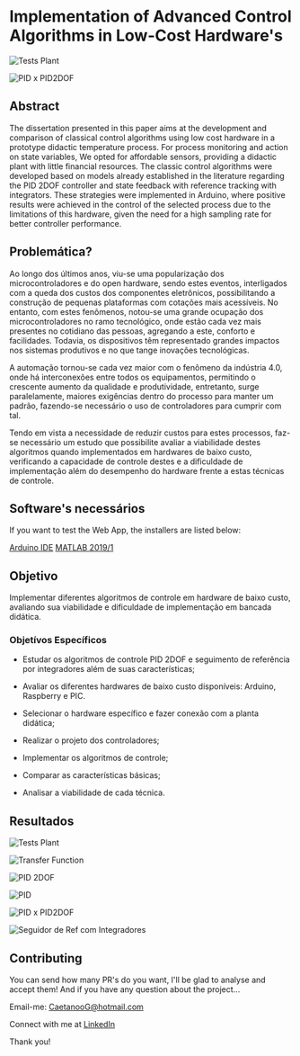 # Implementation of Advanced Control Algorithms in Low-Cost Hardware's

![Tests Plant](https://user-images.githubusercontent.com/50907344/82740138-40e14c80-9d46-11ea-9264-ecbba1e61b12.png)

![PID x PID2DOF](https://user-images.githubusercontent.com/50907344/82740180-a5041080-9d46-11ea-8da4-dd8aabc8b118.png)



## Abstract

The dissertation presented in this paper aims at the development and comparison of
classical control algorithms using low cost hardware in a prototype didactic temperature
process. For process monitoring and action on state variables, We opted for affordable
sensors, providing a didactic plant with little financial resources. The classic control
algorithms were developed based on models already established in the literature regarding
the PID 2DOF controller and state feedback with reference tracking with integrators.
These strategies were implemented in Arduino, where positive results were achieved in the
control of the selected process due to the limitations of this hardware, given the need for a
high sampling rate for better controller performance.


## Problemática?

Ao longo dos últimos anos, viu-se uma popularização dos microcontroladores e do
open hardware, sendo estes eventos, interligados com a queda dos custos dos componentes
eletrônicos, possibilitando a construção de pequenas plataformas com cotações mais
acessíveis. No entanto, com estes fenômenos, notou-se uma grande ocupação dos microcontroladores
no ramo tecnológico, onde estão cada vez mais presentes no cotidiano das
pessoas, agregando a este, conforto e facilidades. Todavia, os dispositivos têm representado
grandes impactos nos sistemas produtivos e no que tange inovações tecnológicas.

A automação tornou-se cada vez maior com o fenômeno da indústria 4.0, onde há
interconexões entre todos os equipamentos, permitindo o crescente aumento da qualidade
e produtividade, entretanto, surge paralelamente, maiores exigências dentro do processo
para manter um padrão, fazendo-se necessário o uso de controladores para cumprir com
tal.

Tendo em vista a necessidade de reduzir custos para estes processos, faz-se necessário
um estudo que possibilite avaliar a viabilidade destes algoritmos quando implementados
em hardwares de baixo custo, verificando a capacidade de controle destes e a dificuldade
de implementação além do desempenho do hardware frente a estas técnicas de controle.

## Software's necessários

If you want to test the Web App, the installers are listed below:

[Arduino IDE](https://www.arduino.cc/en/main/software)
[MATLAB 2019/1](https://www.mathworks.com/products/new_products/release2019a.html)



## Objetivo

Implementar diferentes algoritmos de controle em hardware de baixo custo, avaliando
sua viabilidade e dificuldade de implementação em bancada didática.

### Objetívos Específicos

- Estudar os algoritmos de controle PID 2DOF e seguimento de referência por integradores
além de suas características;

- Avaliar os diferentes hardwares de baixo custo disponíveis: Arduino, Raspberry e
PIC.

- Selecionar o hardware específico e fazer conexão com a planta didática;

- Realizar o projeto dos controladores;

- Implementar os algoritmos de controle;

- Comparar as características básicas;

- Analisar a viabilidade de cada técnica.


## Resultados

![Tests Plant](https://user-images.githubusercontent.com/50907344/82740138-40e14c80-9d46-11ea-9264-ecbba1e61b12.png)

![Transfer Function](https://user-images.githubusercontent.com/50907344/82740154-640bfc00-9d46-11ea-9c98-d41fb4137ead.png)

![PID 2DOF](https://user-images.githubusercontent.com/50907344/82740169-9289d700-9d46-11ea-95ed-05c5f6206752.png)

![PID](https://user-images.githubusercontent.com/50907344/82740175-9d446c00-9d46-11ea-8ee4-1153f23a28b2.png)

![PID x PID2DOF](https://user-images.githubusercontent.com/50907344/82740180-a5041080-9d46-11ea-8da4-dd8aabc8b118.png)

![Seguidor de Ref com Integradores](https://user-images.githubusercontent.com/50907344/82740184-b0efd280-9d46-11ea-94f5-b0066f61d25b.png)

## Contributing

You can send how many PR's do you want, I'll be glad to analyse and accept them! And if you have any question about the project...

Email-me: CaetanooG@hotmail.com

Connect with me at [LinkedIn](https://www.linkedin.com/in/gustavo-caetano-de-souza-00ab0a128/)

Thank you!
